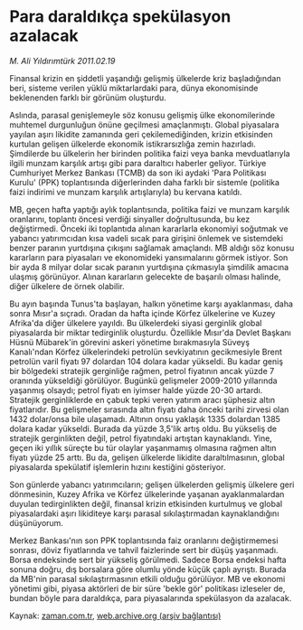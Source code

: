 # Para daraldıkça spekülasyon azalacak

*M. Ali Yıldırımtürk 2011.02.19*

<td class="columnist-detail">
<p>Finansal krizin en şiddetli yaşandığı gelişmiş ülkelerde kriz başladığından beri, sisteme verilen yüklü miktarlardaki para, dünya ekonomisinde beklenenden farklı bir görünüm oluşturdu.</p>
<p>
<div id="haberMetinDiv">
<p> Aslında, parasal genişlemeyle söz konusu gelişmiş ülke ekonomilerinde muhtemel durgunluğun önüne geçilmesi amaçlanmıştı. Global piyasalara yayılan aşırı likidite zamanında geri çekilemediğinden, krizin etkisinden kurtulan gelişen ülkelerde ekonomik istikrarsızlığa zemin hazırladı. Şimdilerde bu ülkelerin her birinden politika faizi veya banka mevduatlarıyla ilgili munzam karşılık artışı gibi para daraltıcı haberler geliyor. Türkiye Cumhuriyet Merkez Bankası (TCMB) da son iki aydaki 'Para Politikası Kurulu' (PPK) toplantısında diğerlerinden daha farklı bir sistemle (politika faizi indirimi ve munzam karşılık artışlarıyla) bu kervana katıldı.
<p> MB, geçen hafta yaptığı aylık toplantısında, politika faizi ve munzam karşılık oranlarını, toplantı öncesi verdiği sinyaller doğrultusunda, bu kez değiştirmedi. Önceki iki toplantıda alınan kararlarla ekonomiyi soğutmak ve yabancı yatırımcıdan kısa vadeli sıcak para girişini önlemek ve sistemdeki benzer paranın yurtdışına çıkışını sağlamak amaçlandı. MB aldığı söz konusu kararların para piyasaları ve ekonomideki yansımalarını görmek istiyor. Son bir ayda 8 milyar dolar sıcak paranın yurtdışına çıkmasıyla şimdilik amacına ulaşmış görünüyor. Alınan kararların gelecekte de başarılı olması halinde, diğer ülkelere de örnek olabilir.
<p> Bu ayın başında Tunus'ta başlayan, halkın yönetime karşı ayaklanması, daha sonra Mısır'a sıçradı. Oradan da hafta içinde Körfez ülkelerine ve Kuzey Afrika'da diğer ülkelere yayıldı. Bu ülkelerdeki siyasi gerginlik global piyasalarda bir miktar tedirginlik oluşturdu. Özellikle Mısır'da Devlet Başkanı Hüsnü Mübarek'in görevini askeri yönetime bırakmasıyla Süveyş Kanalı'ndan Körfez ülkelerindeki petrolün sevkiyatının gecikmesiyle Brent petrolün varil fiyatı 97 dolardan 104 dolara kadar yükseldi. Bu kadar geniş bir bölgedeki stratejik gerginliğe rağmen, petrol fiyatının ancak yüzde 7 oranında yükseldiği görülüyor. Bugünkü gelişmeler 2009-2010 yıllarında yaşanmış olsaydı; petrol fiyatı en iyimser halde yüzde 20-30 artardı. Stratejik gerginliklerde en çabuk tepki veren yatırım aracı şüphesiz altın fiyatlarıdır. Bu gelişmeler sırasında altın fiyatı daha önceki tarihi zirvesi olan 1432 dolar/onsa bile ulaşamadı. Altının onsu yaklaşık 1335 dolardan 1385 dolara kadar yükseldi. Burada da yüzde 3,5'lik artış oldu. Bu yükseliş de stratejik gerginlikten değil, petrol fiyatındaki artıştan kaynaklandı. Yine, geçen iki yıllık süreçte bu tür olaylar yaşanmamış olmasına rağmen altın fiyatı yüzde 25 arttı. Bu da, gelişen ülkelerde likidite daraltılmasının, global piyasalarda spekülatif işlemlerin hızını kestiğini gösteriyor. 
<p> Son günlerde yabancı yatırımcıların; gelişen ülkelerden gelişmiş ülkelere geri dönmesinin, Kuzey Afrika ve Körfez ülkelerinde yaşanan ayaklanmalardan duyulan tedirginlikten değil, finansal krizin etkisinden kurtulmuş ve global piyasalardaki aşırı likiditeye karşı parasal sıkılaştırmadan kaynaklandığını düşünüyorum.
<p> Merkez Bankası'nın son PPK toplantısında faiz oranlarını değiştirmemesi sonrası, döviz fiyatlarında ve tahvil faizlerinde sert bir düşüş yaşanmadı. Borsa endeksinde sert bir yükseliş görülmedi. Sadece Borsa endeksi hafta sonuna doğru, dış borsalara göre olumlu yönde küçük çaplı ayrıştı. Burada da MB'nin parasal sıkılaştırmasının etkili olduğu görülüyor. MB ve ekonomi yönetimi gibi, piyasa aktörleri de bir süre 'bekle gör' politikası izleseler de, bundan böyle para daraldıkça, para piyasalarında spekülasyon da azalacak.</p></p></p></p></p></div>
</p>
<a href="http://web.archive.org/web/20110220172111/mailto:a.yildirimturk@zaman.com.tr">
</a></td>

Kaynak: [zaman.com.tr](http://zaman.com.tr/yazar.do?yazino=1095676), [web.archive.org (arşiv bağlantısı)](http://web.archive.org/web/20110220172111/http://zaman.com.tr:80/yazar.do?yazino=1095676)
